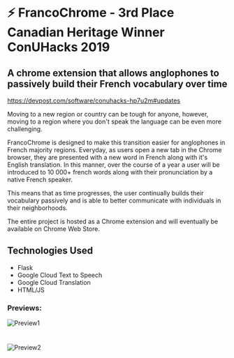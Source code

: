 # :zap: FrancoChrome - 3rd Place Canadian Heritage Winner ConUHacks 2019
## A chrome extension that allows anglophones to passively build their French vocabulary over time
https://devpost.com/software/conuhacks-hp7u2m#updates

Moving to a new region or country can be tough for anyone, however, moving to a region where you don't speak the language can be even more challenging.

FrancoChrome is designed to make this transition easier for anglophones in French majority regions. Everyday, as users open a new tab in the Chrome browser, they are presented with a new word in French along with it's English translation. In this manner, over the course of a year a user will be introduced to 10 000+ french words along with their pronunciation by a native French speaker.

This means that as time progresses, the user continually builds their vocabulary passively and is able to better communicate with individuals in their neighborhoods.

The entire project is hosted as a Chrome extension and will eventually be available on Chrome Web Store.

## Technologies Used
- Flask
- Google Cloud Text to Speech
- Google Cloud Translation 
- HTML/JS

### Previews:
![Preview1](https://res.cloudinary.com/nayemalam/image/upload/v1548642991/preview1.png)
#
![Preview2](https://res.cloudinary.com/nayemalam/image/upload/v1548643002/preview2.png)

